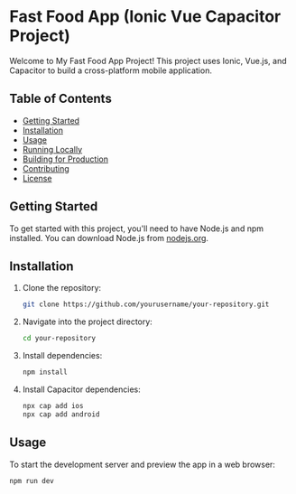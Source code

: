 # Fast Food App (Ionic Vue Capacitor Project)

Welcome to My Fast Food App Project! This project uses Ionic, Vue.js, and Capacitor to build a cross-platform mobile application.

## Table of Contents

- [Getting Started](#getting-started)
- [Installation](#installation)
- [Usage](#usage)
- [Running Locally](#running-locally)
- [Building for Production](#building-for-production)
- [Contributing](#contributing)
- [License](#license)

## Getting Started

To get started with this project, you'll need to have Node.js and npm installed. You can download Node.js from [nodejs.org](https://nodejs.org/).

## Installation

1. Clone the repository:

    ```bash
    git clone https://github.com/yourusername/your-repository.git
    ```

2. Navigate into the project directory:

    ```bash
    cd your-repository
    ```

3. Install dependencies:

    ```bash
    npm install
    ```

4. Install Capacitor dependencies:

    ```bash
    npx cap add ios
    npx cap add android
    ```

## Usage

To start the development server and preview the app in a web browser:

```bash
npm run dev
